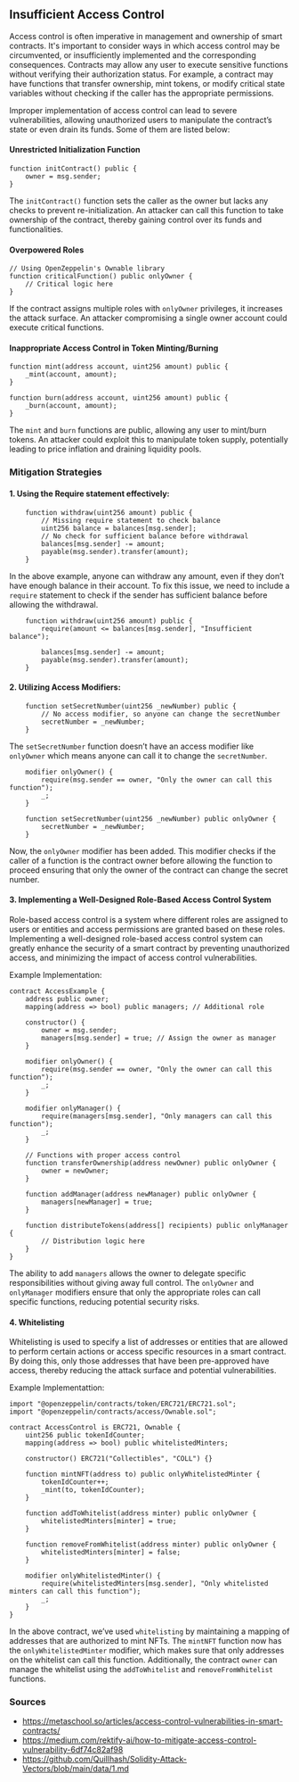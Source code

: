 ## Insufficient Access Control

Access control is often imperative in management and ownership of smart contracts. It's important to consider ways in which access control may be circumvented, or insufficiently implemented and the corresponding consequences. Contracts may allow any user to execute sensitive functions without verifying their authorization status. For example, a contract may have functions that transfer ownership, mint tokens, or modify critical state variables without checking if the caller has the appropriate permissions. 

Improper implementation of access control can lead to severe vulnerabilities, allowing unauthorized users to manipulate the contract’s state or even drain its funds. Some of them are listed below:

#### Unrestricted Initialization Function   
```solidity
function initContract() public {
    owner = msg.sender;
}
```
The ``initContract()`` function sets the caller as the owner but lacks any checks to prevent re-initialization. An attacker can call this function to take ownership of the contract, thereby gaining control over its funds and functionalities.

#### Overpowered Roles
```solidity
// Using OpenZeppelin's Ownable library
function criticalFunction() public onlyOwner {
    // Critical logic here
}
```
If the contract assigns multiple roles with ``onlyOwner`` privileges, it increases the attack surface. An attacker compromising a single owner account could execute critical functions.

#### Inappropriate Access Control in Token Minting/Burning
```solidity
function mint(address account, uint256 amount) public {
    _mint(account, amount);
}

function burn(address account, uint256 amount) public {
    _burn(account, amount);
}
```
The ``mint`` and ``burn`` functions are public, allowing any user to mint/burn tokens. An attacker could exploit this to manipulate token supply, potentially leading to price inflation and draining liquidity pools.

### Mitigation Strategies

#### 1. Using the Require statement effectively:
```solidity
    function withdraw(uint256 amount) public {
        // Missing require statement to check balance
        uint256 balance = balances[msg.sender];
        // No check for sufficient balance before withdrawal
        balances[msg.sender] -= amount;
        payable(msg.sender).transfer(amount);
    }
```
In the above example, anyone can withdraw any amount, even if they don’t have enough balance in their account. To fix this issue, we need to include a ``require`` statement to check if the sender has sufficient balance before allowing the withdrawal.

```solidity
    function withdraw(uint256 amount) public {
        require(amount <= balances[msg.sender], "Insufficient balance");
        
        balances[msg.sender] -= amount;
        payable(msg.sender).transfer(amount);
    }
```

#### 2. Utilizing Access Modifiers:
```solidity
    function setSecretNumber(uint256 _newNumber) public {
        // No access modifier, so anyone can change the secretNumber
        secretNumber = _newNumber;
    }
```
The ``setSecretNumber`` function doesn’t have an access modifier like ``onlyOwner`` which means anyone can call it to change the ``secretNumber``.
```solidity
    modifier onlyOwner() {
        require(msg.sender == owner, "Only the owner can call this function");
        _;
    }

    function setSecretNumber(uint256 _newNumber) public onlyOwner {
        secretNumber = _newNumber;
    }
```
Now, the ``onlyOwner`` modifier has been added. This modifier checks if the caller of a function is the contract owner before allowing the function to proceed ensuring that only the owner of the contract can change the secret number.

#### 3. Implementing a Well-Designed Role-Based Access Control System
Role-based access control is a system where different roles are assigned to users or entities and access permissions are granted based on these roles. Implementing a well-designed role-based access control system can greatly enhance the security of a smart contract by preventing unauthorized access, and minimizing the impact of access control vulnerabilities.

Example Implementation:
```solidity
contract AccessExample {
    address public owner;
    mapping(address => bool) public managers; // Additional role

    constructor() {
        owner = msg.sender;
        managers[msg.sender] = true; // Assign the owner as manager
    }

    modifier onlyOwner() {
        require(msg.sender == owner, "Only the owner can call this function");
        _;
    }

    modifier onlyManager() {
        require(managers[msg.sender], "Only managers can call this function");
        _;
    }

    // Functions with proper access control
    function transferOwnership(address newOwner) public onlyOwner {
        owner = newOwner;
    }

    function addManager(address newManager) public onlyOwner {
        managers[newManager] = true;
    }

    function distributeTokens(address[] recipients) public onlyManager {
        // Distribution logic here
    }
}

```
The ability to add ``managers`` allows the owner to delegate specific responsibilities without giving away full control. The ``onlyOwner`` and ``onlyManager`` modifiers ensure that only the appropriate roles can call specific functions, reducing potential security risks.

#### 4. Whitelisting
Whitelisting is used to specify a list of addresses or entities that are allowed to perform certain actions or access specific resources in a smart contract. By doing this, only those addresses that have been pre-approved have access, thereby reducing the attack surface and potential vulnerabilities.

Example Implementattion:
```solidity
import "@openzeppelin/contracts/token/ERC721/ERC721.sol";
import "@openzeppelin/contracts/access/Ownable.sol";

contract AccessControl is ERC721, Ownable {
    uint256 public tokenIdCounter;
    mapping(address => bool) public whitelistedMinters;

    constructor() ERC721("Collectibles", "COLL") {}

    function mintNFT(address to) public onlyWhitelistedMinter {
        tokenIdCounter++;
        _mint(to, tokenIdCounter);
    }

    function addToWhitelist(address minter) public onlyOwner {
        whitelistedMinters[minter] = true;
    }

    function removeFromWhitelist(address minter) public onlyOwner {
        whitelistedMinters[minter] = false;
    }

    modifier onlyWhitelistedMinter() {
        require(whitelistedMinters[msg.sender], "Only whitelisted minters can call this function");
        _;
    }
}
```
In the above contract, we’ve used ``whitelisting`` by maintaining a mapping of addresses that are authorized to mint NFTs. The ``mintNFT`` function now has the ``onlyWhitelistedMinter`` modifier, which makes sure that only addresses on the whitelist can call this function. Additionally, the contract ``owner`` can manage the whitelist using the ``addToWhitelist`` and ``removeFromWhitelist`` functions.

### Sources
- https://metaschool.so/articles/access-control-vulnerabilities-in-smart-contracts/
- https://medium.com/rektify-ai/how-to-mitigate-access-control-vulnerability-6df74c82af98
- https://github.com/Quillhash/Solidity-Attack-Vectors/blob/main/data/1.md

